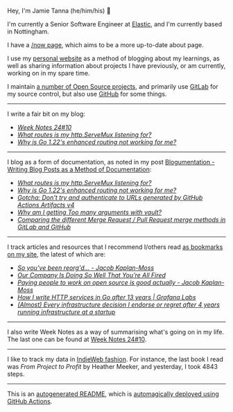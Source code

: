 Hey, I'm Jamie
Tanna (he/him/his) 👋

I'm currently a Senior Software Engineer at [Elastic](https://elastic.co/), and I'm currently based in Nottingham.

I have a [/now page](https://www.jvt.me/now/?utm_campaign=github-jamietanna), which aims to be a more up-to-date about page.

I use my [personal website](https://www.jvt.me/?utm_campaign=github-jamietanna) as a method of blogging about my learnings, as well as sharing information about projects I have previously, or am currently, working on in my spare time.

I maintain [a number of Open Source projects](https://www.jvt.me/open-source/?utm_campaign=github-jamietanna), and primarily use [GitLab](https://gitlab.com/jamietanna) for my source control, but also use [GitHub](https://github.com/jamietanna) for some things.

---

I write a fair bit on my blog:


- [_Week Notes 24#10_](https://www.jvt.me/week-notes/2024/10/?utm_campaign=github-jamietanna)
- [_What routes is my http.ServeMux listening for?_](https://www.jvt.me/posts/2024/03/04/go-net-http-routes/?utm_campaign=github-jamietanna)
- [_Why is Go 1.22's enhanced routing not working for me?_](https://www.jvt.me/posts/2024/03/04/go-net-http-why-404/?utm_campaign=github-jamietanna)

---

I blog as a form of documentation, as noted in my post [Blogumentation - Writing Blog Posts as a Method of Documentation](https://www.jvt.me/posts/2017/06/25/blogumentation/?utm_campaign=github-jamietanna):


- [_What routes is my http.ServeMux listening for?_](https://www.jvt.me/posts/2024/03/04/go-net-http-routes/?utm_campaign=github-jamietanna)
- [_Why is Go 1.22's enhanced routing not working for me?_](https://www.jvt.me/posts/2024/03/04/go-net-http-why-404/?utm_campaign=github-jamietanna)
- [_Gotcha: Don't try and authenticate to URLs generated by GitHub Actions Artifacts v4_](https://www.jvt.me/posts/2024/02/15/gotcha-github-v4-artifacts/?utm_campaign=github-jamietanna)
- [_Why am I getting Too many arguments with vault?_](https://www.jvt.me/posts/2024/01/22/vault-too-many-arguments/?utm_campaign=github-jamietanna)
- [_Comparing the different Merge Request / Pull Request merge methods in GitLab and GitHub_](https://www.jvt.me/posts/2024/01/15/gitlab-rebase-merge/?utm_campaign=github-jamietanna)

---

I track articles and resources that I recommend I/others read [as bookmarks on my site](https://www.jvt.me/kind/bookmarks/?utm_campaign=github-jamietanna), the latest of which are:


- [_So you've been reorg'd... - Jacob Kaplan-Moss_](https://jacobian.org/2024/mar/12/reorg/?utm_campaign=github-jamietanna)
- [_Our Company Is Doing So Well That You’re All Fired_](https://www.mcsweeneys.net/articles/our-company-is-doing-so-well-that-youre-all-fired?utm_campaign=github-jamietanna)
- [_Paying people to work on open source is good actually - Jacob Kaplan-Moss_](https://jacobian.org/2024/feb/16/paying-maintainers-is-good/?utm_campaign=github-jamietanna)
- [_How I write HTTP services in Go after 13 years | Grafana Labs_](https://grafana.com/blog/2024/02/09/how-i-write-http-services-in-go-after-13-years/?utm_campaign=github-jamietanna)
- [_(Almost) Every infrastructure decision I endorse or regret after 4 years running infrastructure at a startup_](https://cep.dev/posts/every-infrastructure-decision-i-endorse-or-regret-after-4-years-running-infrastructure-at-a-startup/?utm_campaign=github-jamietanna)

---

I also write Week Notes as a way of summarising what's going on in my life. The last one can be found at [Week Notes 24#10](https://www.jvt.me/week-notes/2024/10/?utm_campaign=github-jamietanna).

---

I like to track my data in [IndieWeb fashion](https://indieweb.org/why). For instance, the last book I read was _From Project to Profit_ by Heather Meeker, and yesterday, I took 4843 steps.

---
This is an [autogenerated README](https://www.jvt.me/posts/2022/01/12/autogenerated-profile-readme/?utm_campaign=github-jamietanna), which is [automagically deployed using GitHub Actions](https://github.com/jamietanna/jamietanna/blob/main/.github/workflows/rebuild.yml).
